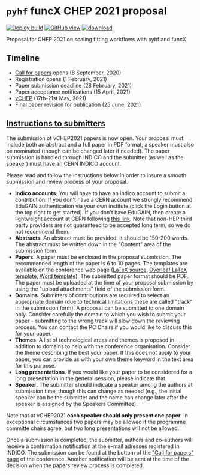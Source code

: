 # `pyhf` funcX  CHEP 2021 proposal

[![Deploy build](https://github.com/matthewfeickert/pyhf-funcX-CHEP-2021-proposal/workflows/Deploy%20build/badge.svg?branch=main)](https://github.com/matthewfeickert/pyhf-funcX-CHEP-2021-proposal/actions?query=workflow%3A"Deploy+build"+branch%3Amain)
[![GitHub view](https://img.shields.io/badge/GitHub-render-green.svg)](https://github.com/matthewfeickert/pyhf-funcX-CHEP-2021-proposal/blob/gh-pages/CHEP_2021_proposal.pdf)
[![download](https://img.shields.io/badge/Download-build-blue.svg)](https://github.com/matthewfeickert/pyhf-funcX-CHEP-2021-proposal/raw/gh-pages/CHEP_2021_proposal.pdf)

Proposal for CHEP 2021 on scaling fitting workflows with pyhf and funcX

## Timeline

* [Call for papers](https://indico.cern.ch/event/948465/abstracts/) opens (8 September, 2020)
* Registration opens (1 February, 2021)
* Paper submission deadline (28 February, 2021)
* Paper acceptance notifications (15 April, 2021)
* [vCHEP](https://indico.cern.ch/event/948465/overview) (17th-21st May, 2021)
* Final paper revision for publication (25 June, 2021)

## [Instructions to submitters](https://indico.cern.ch/event/948465/page/21562-instructions-to-submitters)

The submission of vCHEP2021 papers is now open.
Your proposal must include both an abstract and a full paper in PDF format, a speaker must also be nominated (though can be changed later if needed).
The paper submission is handled through INDICO and the submitter (as well as the speaker) must have an CERN INDICO account.

Please read and follow the instructions below in order to insure a smooth submission and review process of your proposal.

* **Indico accounts**. You will have to have an Indico account to submit a contribution.
If you don't have a CERN account we strongly recommend EduGAIN authentication via your own institute (click the Login button at the top right to get started).
If you don't have EduGAIN, then create a lightweight account at CERN following [this link](https://account.cern.ch/account/Externals).
Note that non-HEP third party providers are not guaranteed to be accepted long term, so we do not recommend them.
* **Abstracts**. An abstract must be provided.
It should be 150-200 words.
The abstract must be written down in the "Content" area of the submission form.
* **Papers**. A paper must be enclosed in the proposal submission.
The recommended length of the paper is 6 to 10 pages.
The templates are available on the conference web page ([LaTeX source](https://indico.cern.ch/event/948465/attachments/2153945/3632603/epj-woc-1col-latex.zip), [Overleaf LaTeX template](https://www.overleaf.com/latex/templates/epj-web-of-conferences/ytgqnsbqttpc), [Word template](https://indico.cern.ch/event/948465/attachments/2153945/3632585/woc_1col.doc)).
The submitted paper format should be PDF.
The paper must be uploaded at the time of your proposal submission by using the "upload attachments" field of the submission form.
* **Domains**. Submitters of contributions are required to select an appropriate domain (due to technical limitations these are called "track" in the submission form).
A proposal can be submitted to one domain only.
Consider carefully the domain to which you wish to submit your paper - submitting to the wrong track will slow down the reviewing process.
You can contact the PC Chairs if you would like to discuss this for your paper.
* **Themes**. A list of technological areas and themes is proposed in addition to domains to help with the conference organisation.
Consider the theme describing the best your paper.
If this does not apply to your paper, you can provide us with your own theme keyword in the text area for this purpose.
* **Long presentations**. If you would like your paper to be considered for a long presentation in the general session, please indicate that.
* **Speaker**. The submitter should indicate a speaker among the authors at submission time, though this can change as needed (e.g., the initial speaker can be the submitter and the name can change later after the speaker is assigned by the Speakers Committee).

Note that at vCHEP2021 **each speaker should only present one paper**.
In exceptional circumstances two papers may be allowed if the programme committe chairs agree, but two long presentations will not be allowed.

Once a submission is completed, the submitter, authors and co-authors will receive a confirmation notification at the e-mail adresses registered in INDICO.
The submission can be found at the bottom of the ["Call for papers" page](https://indico.cern.ch/event/948465/abstracts/) of the conference. Another notification will be sent at the time of the decision when the papers review process is completed.
